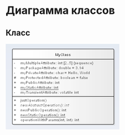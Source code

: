 # Диаграмма классов

## Класс

![alt text](./assets/uml2-class-sample.png "Пример того как выглядит класс")